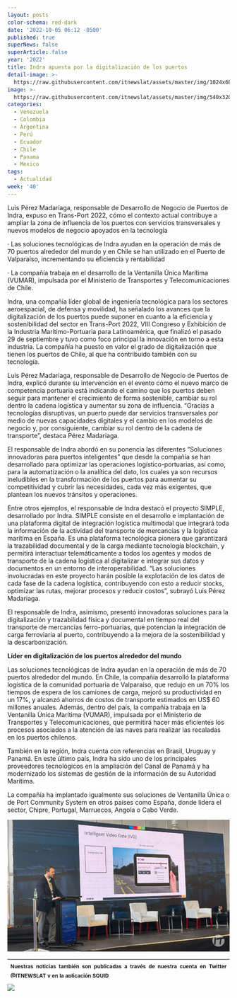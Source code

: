 ```yaml
---
layout: posts
color-schema: red-dark
date: '2022-10-05 06:12 -0500'
published: true
superNews: false
superArticle: false
year: '2022'
title: Indra apuesta por la digitalización de los puertos
detail-image: >-
  https://raw.githubusercontent.com/itnewslat/assets/master/img/1024x680/intelligent-video-gate-g.jpg
image: >-
  https://raw.githubusercontent.com/itnewslat/assets/master/img/540x320/intelligent-video-gate-p.jpg
categories:
  - Venezuela
  - Colombia
  - Argentina
  - Perú
  - Ecuador
  - Chile
  - Panama
  - Mexico
tags:
  - Actualidad
week: '40'
---
```

Luis Pérez Madariaga, responsable de Desarrollo de Negocio de Puertos de Indra, expuso en Trans-Port 2022, cómo el contexto actual contribuye a ampliar la zona de influencia de los puertos con servicios transversales y nuevos modelos de negocio apoyados en la tecnología

·         Las soluciones tecnológicas de Indra ayudan en la operación de más de 70 puertos alrededor del mundo y en Chile se han utilizado en el Puerto de Valparaíso, incrementando su eficiencia y rentabilidad

·         La compañía trabaja en el desarrollo de la Ventanilla Única Marítima (VUMAR), impulsada por el Ministerio de Transportes y Telecomunicaciones de Chile.

Indra, una compañía líder global de ingeniería tecnológica para los sectores aeroespacial, de defensa y movilidad, ha señalado los avances que la digitalización de los puertos puede suponer en cuanto a la eficiencia y sostenibilidad del sector en Trans-Port 2022, VIII Congreso y Exhibición de la Industria Marítimo-Portuaria para Latinoamérica, que finalizó el pasado 29 de septiembre y tuvo como foco principal la innovación en torno a esta industria. La compañía ha puesto en valor el grado de digitalización que tienen los puertos de Chile, al que ha contribuido también con su tecnología.
 
Luis Pérez Madariaga, responsable de Desarrollo de Negocio de Puertos de Indra, explicó durante su intervención en el evento cómo el nuevo marco de competencia portuaria está indicando el camino que los puertos deben seguir para mantener el crecimiento de forma sostenible, cambiar su rol dentro la cadena logística y aumentar su zona de influencia. “Gracias a tecnologías disruptivas, un puerto puede dar servicios transversales por medio de nuevas capacidades digitales y el cambio en los modelos de negocio y, por consiguiente, cambiar su rol dentro de la cadena de transporte”, destaca Pérez Madariaga.
 
El responsable de Indra abordó en su ponencia las diferentes “Soluciones innovadoras para puertos inteligentes” que desde la compañía se han desarrollado para optimizar las operaciones logístico-portuarias, así como, para la automatización o la analítica del dato, los cuales ya son recursos ineludibles en la transformación de los puertos para aumentar su competitividad y cubrir las necesidades, cada vez más exigentes, que plantean los nuevos tránsitos y operaciones.
 
Entre otros ejemplos, el responsable de Indra destacó el proyecto SIMPLE, desarrollado por Indra. SIMPLE consiste en el desarrollo e implantación de una plataforma digital de integración logística multimodal que integrará toda la información de la actividad del transporte de mercancías y la logística marítima en España. Es una plataforma tecnológica pionera que garantizará la trazabilidad documental y de la carga mediante tecnología blockchain, y permitirá interactuar telemáticamente a todos los agentes y modos de transporte de la cadena logística al digitalizar e integrar sus datos y documentos en un entorno de interoperabilidad. “Las soluciones involucradas en este proyecto harán posible la explotación de los datos de cada fase de la cadena logística, contribuyendo con esto a reducir stocks, optimizar las rutas, mejorar procesos y reducir costos”, subrayó Luis Pérez Madariaga.
 
El responsable de Indra, asimismo, presentó innovadoras soluciones para la digitalización y trazabilidad física y documental en tiempo real del transporte de mercancías ferro-portuarias, que potencian la integración de carga ferroviaria al puerto, contribuyendo a la mejora de la sostenibilidad y la descarbonización.
 
**Líder en digitalización de los puertos alrededor del mundo**
 
Las soluciones tecnológicas de Indra ayudan en la operación de más de 70 puertos alrededor del mundo. En Chile, la compañía desarrolló la plataforma logística de la comunidad portuaria de Valparaíso, que redujo en un 70% los tiempos de espera de los camiones de carga, mejoró su productividad en un 17%, y alcanzó ahorros de costos de transporte estimados en US$ 60 millones anuales. Además, dentro del país, la compañía trabaja en la Ventanilla Única Marítima (VUMAR), impulsada por el Ministerio de Transportes y Telecomunicaciones, que permitirá hacer más eficientes los procesos asociados a la atención de las naves para realizar las recaladas en los puertos chilenos.
 
También en la región, Indra cuenta con referencias en Brasil, Uruguay y Panamá. En este último país, Indra ha sido uno de los principales proveedores tecnológicos en la ampliación del Canal de Panamá y ha modernizado los sistemas de gestión de la información de su Autoridad Marítima.
 
La compañía ha implantado igualmente sus soluciones de Ventanilla Única o de Port Community System en otros países como España, donde lidera el sector, Chipre, Portugal, Marruecos, Angola o Cabo Verde.

![](https://raw.githubusercontent.com/itnewslat/assets/master/img/540x320/intelligent-video-gate-p.jpg)

<table style="height: 42px;" width="569">
<tbody>
<tr>
<td style="text-align: justify;"><sub><strong>Nuestras noticias también son publicadas a través de nuestra cuenta en Twitter <a href="https://twitter.com/itnewslat?lang=es">@ITNEWSLAT</a> y en la aplicación <a href="https://squidapp.co/en/">SQUID</a></strong></sub></td>
</tr>
</tbody>
</table>

<img src="https://tracker.metricool.com/c3po.jpg?hash=56f88a41e39ab42c063cc51676587a04"/>